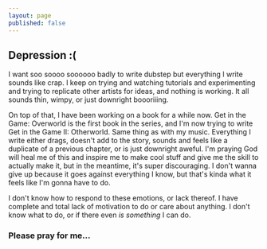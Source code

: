 ```yaml
---
layout: page
published: false
---
```


<h2>Depression :(</h2>
<p>I want soo soooo soooooo badly to write dubstep but everything I write sounds like crap. I keep on trying and watching tutorials and experimenting and trying to replicate other artists for ideas, and nothing is working. It all sounds thin, wimpy, or just downright boooriiing.</p>
<p>On top of that, I have been working on a book for a while now. Get in the Game: Overworld is the first book in the series, and I'm now trying to write Get in the Game II: Otherworld. Same thing as with my music. Everything I write either drags, doesn't add to the story, sounds and feels like a duplicate of a previous chapter, or is just downright aweful. I'm praying God will heal me of this and inspire me to make cool stuff and give me the skill to actually make it, but in the meantime, it's super discouraging. I don't wanna give up because it goes against everything I know, but that's kinda what it feels like I'm gonna have to do.</p>
<p>I don't know how to respond to these emotions, or lack thereof. I have complete and total lack of motivation to do or care about anything. I don't know what to do, or if there even <i>is something</i> I can do.</p>
<h3>Please pray for me...</h3>
